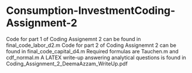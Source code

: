 # Consumption-InvestmentCoding-Assignment-2

Code for part 1 of Coding Assignemnt 2 can be found in final_code_labor_d2.m
Code for part 2 of Coding Assignemnt 2 can be found in final_code_capital_d4.m
Required formulas are Tauchen.m and cdf_normal.m
A LATEX write-up answering analytical questions is found in Coding_Assignment_2_DeemaAzzam_WriteUp.pdf

